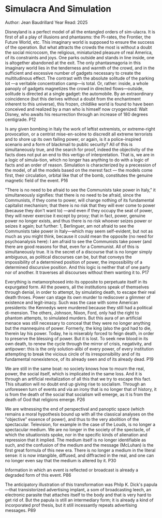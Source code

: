 # Simulacra And Simulation

Author: Jean Baudrillard
Year Read: 2025

Disneyland is a perfect model of all the entangled orders of sim-ulacra. It is first of all a play of illusions and phantasms: the Pi-rates, the Frontier, the Future World, etc. This imaginary world is supposed to ensure the success of the operation. But what attracts the crowds the most is without a doubt the social microcosm, the religious, miniaturized pleasure of real America, of its constraints and joys. One parks outside and stands in line inside, one is altogether abandoned at the exit. The only phantasmagoria in this imaginary world lies in the tenderness and warmth of the crowd, and in the sufficient and excessive number of gadgets necessary to create the multitudinous effect. The contrast with the absolute solitude of the parking lot —a veritable concentration camp—is total. Or, rather: inside, a whole panoply of gadgets magnetizes the crowd in directed flows—outside, solitude is directed at a single gadget: the automobile. By an extraordinary coincidence (but this derives without a doubt from the enchantment inherent to this universe), this frozen, childlike world is found to have been conceived and realized by a man who is himself now cryogenized: Walt Disney, who awaits his resurrection through an increase of 180 degrees centigrade. P12

Is any given bombing in Italy the work of leftist extremists, or extreme-right provocation, or a centrist mise-en-scène to discredit all extreme terrorists and to shore up its own failing power, or again, is it a police-inspired scenario and a form of blackmail to public security? All of this is simultaneously true, and the search for proof, indeed the objectivity of the facts does not put an end to this vertigo of interpretation. That is, we are in a logic of simula-tion, which no longer has anything to do with a logic of facts and an order of reason. Simulation is characterized by a precession of the model, of all the models based on the merest fact — the models come first, their circulation, orbital like that of the bomb, constitutes the genuine magnetic field of the event. P16

"There is no need to be afraid to see the Communists take power in Italy," it simultaneously signifies:
that there is no need to be afraid, since the Communists, if they come to power, will change nothing of its fundamental capitalist mechanism;
that there is no risk that they will ever come to power (because they don't want to) —and even if they occupy the seat of power, they will never exercise it except by proxy;
that in fact, power, genuine power no longer exists, and thus there is no risk whoever seizes power or seizes it again; but further: 1, Berlinguer, am not afraid to see the Communists take power in Italy—which may seem self-evident, but not as much as you might think, because
it could mean the opposite (no need for psychoanalysis here): I am afraid to see the Communists take power (and there are good reasons for that, even for a Communist.
All of this is simultaneously true. It is the secret of a discourse that is no longer simply ambiguous, as political discourses can be, but that conveys the impossibility of a determined position of power, the impossibility of a determined discursive position. And this logic is neither that of one party nor of another. It traverses all discourses without them wanting it to. P17

Everything is metamorphosed into its opposite to perpetuate itself in its expurgated form. All the powers, all the institutions speak of themselves through denial, in order to attempt, by simulating death, to escape their real death throes. Power can stage its own murder to rediscover a glimmer of existence and legit-imacy. Such was the case with some American presidents: the Kennedys were murdered because they still had a political di-mension. The others, Johnson, Nixon, Ford, only had the right to phantom attempts, to simulated murders. But this aura of an artificial menace was still necessary to conceal that they were no longer anything but the mannequins of power. Formerly, the king (also the god had to die, therein lay his power. Today, he is miserably forced to feign death, in order to preserve the blessing of power. But it is lost.
To seek new blood in its own death, to renew the cycle through the mirror of crisis, negativity, and antipower: this is the only solution-alibi of every power, of every institution attempting to break the vicious circle of its irresponsibility and of its fundamental nonexistence, of its already seen and of its already dead. P19

We are still in the same boat: no society knows how to mourn the real, power, the social itself, which is implicated in the same loss. And it is through an artificial revitalization of all this that we try to escape this fact. This situation will no doubt end up giving rise to socialism. Through an unforeseen turn of events and via an irony that is no longer that of history, it is from the death of the social that socialism will emerge, as it is from the death of God that religions emerge. P26

We are witnessing the end of perspectival and panoptic space (which remains a moral hypothesis bound up with all the classical analyses on the "objective" essence of power), and thus to the very abolition of the spectacular. Television, for example in the case of the Louds, is no longer a spectacular medium. We are no longer in the society of the spectacle, of which the situationists spoke, nor in the specific kinds of alienation and repression that it implied. The medium itself is no longer identifiable as such, and the confusion of the medium and the message (McLuhan) is the first great formula of this new era. There is no longer a medium in the literal sense: it is now intangible, diffused, and diffracted in the real, and one can no longer even say that the medium is altered by it. P30

Information in which an event is reflected or broadcast is already a degraded form of this event. P86

The anticipatory illustration of this transformation was Philp
K. Dick's papula—that transistorized advertising implant, a som of broadcasting leech, an electronic parasite that attaches itself to the body and that is very hard to get rid of. But the papula is still an intermediary form; it is already a kind of incorporated prof thesis, but it still incessantly repeats advertising messages. P89